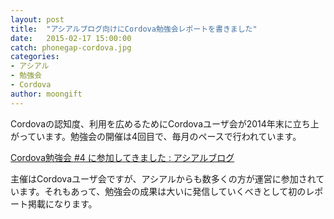 ```yaml
---
layout: post
title:  "アシアルブログ向けにCordova勉強会レポートを書きました"
date:   2015-02-17 15:00:00
catch: phonegap-cordova.jpg
categories:
- アシアル
- 勉強会
- Cordova
author: moongift
---
```


Cordovaの認知度、利用を広めるためにCordovaユーザ会が2014年末に立ち上がっています。勉強会の開催は4回目で、毎月のペースで行われています。

[Cordova勉強会 #4 に参加してきました : アシアルブログ](http://blog.asial.co.jp/1359)

主催はCordovaユーザ会ですが、アシアルからも数多くの方が運営に参加されています。それもあって、勉強会の成果は大いに発信していくべきとして初のレポート掲載になります。
